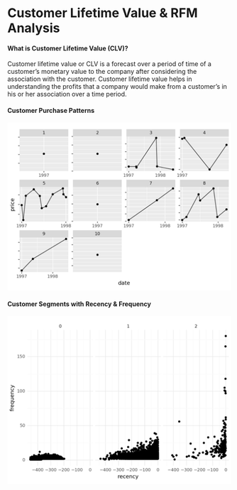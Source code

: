 # Customer Lifetime Value & RFM Analysis

#### What is Customer Lifetime Value (CLV)?
Customer lifetime value or CLV is a forecast over a period of time of a customer’s monetary value to the company after considering the association with the customer. Customer lifetime value helps in understanding the profits that a company would make from a customer’s in his or her association over a time period.

#### Customer Purchase Patterns
!["purchase_patterns.png"](purchase_patterns.png)

#### Customer Segments with Recency & Frequency
!["customer_segments_recency_frequency.png"](customer_segments_recency_frequency.png)
